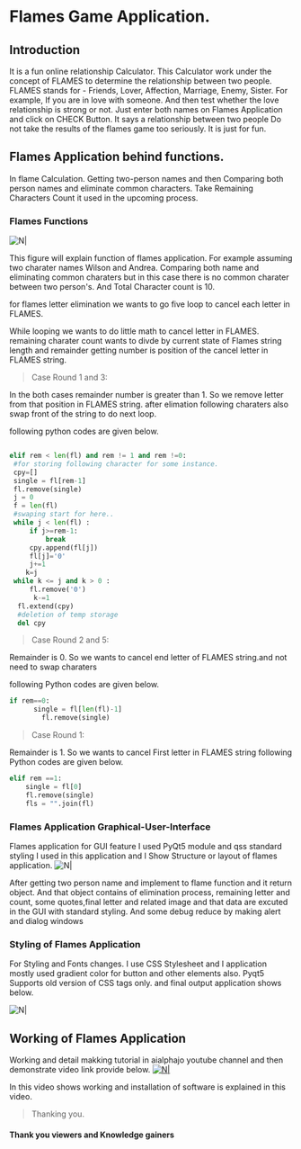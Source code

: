 # Flames Game Application.

## Introduction
It is a fun online relationship Calculator. This Calculator work under the concept of FLAMES to determine the relationship between two people. FLAMES stands for - Friends, Lover, Affection, Marriage, Enemy, Sister. For example, If you are in love with someone. And then test whether the love relationship is strong or not. Just enter both names on Flames Application and click on CHECK Button. It says a relationship between two people Do not take the results of the flames game too seriously. It is just for fun. 

## Flames Application behind functions.

In flame Calculation. Getting two-person names and then Comparing both person names and eliminate common characters. Take Remaining Characters Count it used in the upcoming process.

### Flames Functions
![N|](https://i.postimg.cc/rpYtz6Hr/image.png)

This figure will explain function of flames application. For example assuming two charater names Wilson and Andrea. Comparing both name and eliminating common charaters but in this case there is no common charater between two person's. And  Total Character count is 10.

for flames letter elimination we wants to go five loop to cancel each letter in FLAMES.

While looping we wants to do little math to cancel letter in FLAMES. remaining charater count wants to divde by current state of Flames string length and remainder getting number is position of the cancel letter in FLAMES string.


>Case Round 1 and 3:

In the both cases remainder number is greater than 1. So we remove letter from that position in FLAMES string.
after elimation following charaters also swap front of the string to do next loop.

following python codes are given below.
```python

elif rem < len(fl) and rem != 1 and rem !=0:
 #for storing following character for some instance.
 cpy=[]
 single = fl[rem-1]
 fl.remove(single)
 j = 0
 f = len(fl)
 #swaping start for here..
 while j < len(fl) :
	 if j>=rem-1:
		 break
	 cpy.append(fl[j])
	 fl[j]='0'  	
	 j+=1
	k=j
 while k <= j and k > 0 :
	 fl.remove('0')
	  k-=1
  fl.extend(cpy)
  #deletion of temp storage 
  del cpy
 ```

>Case Round 2 and 5:

Remainder is 0. So we wants to cancel end letter of FLAMES string.and not need to swap charaters

following Python codes are given below.
```python
if rem==0:
	  single = fl[len(fl)-1]
		fl.remove(single)
```
>Case Round 1:

Remainder is 1. So we wants to cancel First letter in FLAMES string
following Python codes are given below.
```python
elif rem ==1:
	single = fl[0]
	fl.remove(single)
	fls = "".join(fl)

```

### Flames Application Graphical-User-Interface
Flames application for GUI feature I used PyQt5 module and qss standard styling I used in this application and I Show Structure or layout of flames application.
![N|](https://i.postimg.cc/dVKCfkDN/image.png)

After getting two person name and implement to flame function and it return object. And that object contains of elimination process, remaining letter and count, some quotes,final letter and related image and that data are excuted in the GUI with standard styling.
And some debug reduce by making alert and dialog windows 

### Styling of Flames Application 
For Styling and Fonts changes. I use CSS Stylesheet and I application mostly used gradient color for button and other elements also. Pyqt5 Supports old version of CSS tags only. and final output application shows below.

![N|](https://i.postimg.cc/jC0S5F16/image.png)

## Working of Flames Application

Working and detail makking tutorial in aialphajo youtube channel and then demonstrate video link provide below.
[![N|](https://img.youtube.com/vi/sP9rHs5-4lE/maxresdefault.jpg)](https://youtu.be/sP9rHs5-4lE)


In this video shows working and installation of software is explained in this video.

>Thanking you.

#### Thank you viewers and Knowledge gainers


